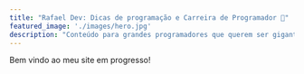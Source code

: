 ```yaml
---
title: "Rafael Dev: Dicas de programação e Carreira de Programador 🚀"
featured_image: './images/hero.jpg'
description: "Conteúdo para grandes programadores que querem ser gigantes. 💪"
---
```

Bem vindo ao meu site em progresso!
